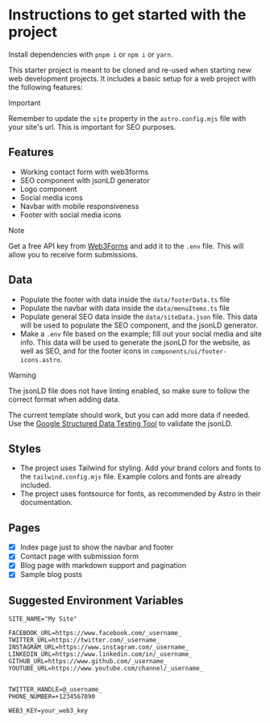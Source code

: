 # Instructions to get started with the project

Install dependencies with `pnpm i` or `npm i` or `yarn`.

This starter project is meant to be cloned and re-used when starting new web development projects. It includes a basic setup for a web project with the following features:

> [!IMPORTANT]
> Remember to update the `site` property in the `astro.config.mjs` file with your site's url. This is important for SEO purposes.

## Features

- Working contact form with web3forms
- SEO component with jsonLD generator
- Logo component
- Social media icons
- Navbar with mobile responsiveness
- Footer with social media icons

> [!NOTE]
> Get a free API key from [Web3Forms](https://web3forms.com/) and add it to the `.env` file. This will allow you to receive form submissions.

## Data

- Populate the footer with data inside the `data/footerData.ts` file
- Populate the navbar with data inside the `data/menuItems.ts` file
- Populate general SEO data inside the `data/siteData.json` file. This data will be used to populate the SEO component, and the jsonLD generator.
- Make a `.env` file based on the example; fill out your social media and site info. This data will be used to generate the jsonLD for the website, as well as SEO, and for the footer icons in `components/ui/footer-icons.astro`.

> [!WARNING]
> The jsonLD file does not have linting enabled, so make sure to follow the correct format when adding data.

The current template should work, but you can add more data if needed. Use the [Google Structured Data Testing Tool](https://search.google.com/structured-data/testing-tool) to validate the jsonLD.

## Styles

- The project uses Tailwind for styling. Add your brand colors and fonts to the `tailwind.config.mjs` file. Example colors and fonts are already included.
- The project uses fontsource for fonts, as recommended by Astro in their documentation.

## Pages

- [x] Index page just to show the navbar and footer
- [x] Contact page with submission form
- [x] Blog page with markdown support and pagination
- [x] Sample blog posts

## Suggested Environment Variables

```env
SITE_NAME="My Site"

FACEBOOK_URL=https://www.facebook.com/_username_
TWITTER_URL=https://twitter.com/_username_
INSTAGRAM_URL=https://www.instagram.com/_username_
LINKEDIN_URL=https://www.linkedin.com/in/_username_
GITHUB_URL=https://www.github.com/_username_
YOUTUBE_URL=https://www.youtube.com/channel/_username_


TWITTER_HANDLE=@_username_
PHONE_NUMBER=+1234567890

WEB3_KEY=your_web3_key
```
